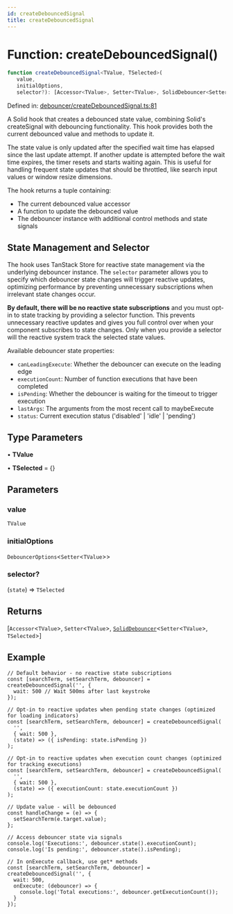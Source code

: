 ```yaml
---
id: createDebouncedSignal
title: createDebouncedSignal
---
```


<!-- DO NOT EDIT: this page is autogenerated from the type comments -->

# Function: createDebouncedSignal()

```ts
function createDebouncedSignal<TValue, TSelected>(
   value, 
   initialOptions, 
   selector?): [Accessor<TValue>, Setter<TValue>, SolidDebouncer<Setter<TValue>, TSelected>]
```

Defined in: [debouncer/createDebouncedSignal.ts:81](https://github.com/TanStack/pacer/blob/main/packages/solid-pacer/src/debouncer/createDebouncedSignal.ts#L81)

A Solid hook that creates a debounced state value, combining Solid's createSignal with debouncing functionality.
This hook provides both the current debounced value and methods to update it.

The state value is only updated after the specified wait time has elapsed since the last update attempt.
If another update is attempted before the wait time expires, the timer resets and starts waiting again.
This is useful for handling frequent state updates that should be throttled, like search input values
or window resize dimensions.

The hook returns a tuple containing:
- The current debounced value accessor
- A function to update the debounced value
- The debouncer instance with additional control methods and state signals

## State Management and Selector

The hook uses TanStack Store for reactive state management via the underlying debouncer instance.
The `selector` parameter allows you to specify which debouncer state changes will trigger reactive updates,
optimizing performance by preventing unnecessary subscriptions when irrelevant state changes occur.

**By default, there will be no reactive state subscriptions** and you must opt-in to state
tracking by providing a selector function. This prevents unnecessary reactive updates and gives you
full control over when your component subscribes to state changes. Only when you provide a selector will
the reactive system track the selected state values.

Available debouncer state properties:
- `canLeadingExecute`: Whether the debouncer can execute on the leading edge
- `executionCount`: Number of function executions that have been completed
- `isPending`: Whether the debouncer is waiting for the timeout to trigger execution
- `lastArgs`: The arguments from the most recent call to maybeExecute
- `status`: Current execution status ('disabled' | 'idle' | 'pending')

## Type Parameters

• **TValue**

• **TSelected** = \{\}

## Parameters

### value

`TValue`

### initialOptions

`DebouncerOptions`\<`Setter`\<`TValue`\>\>

### selector?

(`state`) => `TSelected`

## Returns

\[`Accessor`\<`TValue`\>, `Setter`\<`TValue`\>, [`SolidDebouncer`](../../interfaces/soliddebouncer.md)\<`Setter`\<`TValue`\>, `TSelected`\>\]

## Example

```tsx
// Default behavior - no reactive state subscriptions
const [searchTerm, setSearchTerm, debouncer] = createDebouncedSignal('', {
  wait: 500 // Wait 500ms after last keystroke
});

// Opt-in to reactive updates when pending state changes (optimized for loading indicators)
const [searchTerm, setSearchTerm, debouncer] = createDebouncedSignal(
  '',
  { wait: 500 },
  (state) => ({ isPending: state.isPending })
);

// Opt-in to reactive updates when execution count changes (optimized for tracking executions)
const [searchTerm, setSearchTerm, debouncer] = createDebouncedSignal(
  '',
  { wait: 500 },
  (state) => ({ executionCount: state.executionCount })
);

// Update value - will be debounced
const handleChange = (e) => {
  setSearchTerm(e.target.value);
};

// Access debouncer state via signals
console.log('Executions:', debouncer.state().executionCount);
console.log('Is pending:', debouncer.state().isPending);

// In onExecute callback, use get* methods
const [searchTerm, setSearchTerm, debouncer] = createDebouncedSignal('', {
  wait: 500,
  onExecute: (debouncer) => {
    console.log('Total executions:', debouncer.getExecutionCount());
  }
});
```
